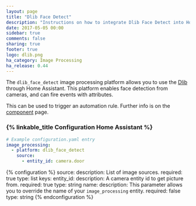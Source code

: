 ```yaml
---
layout: page
title: "Dlib Face Detect"
description: "Instructions on how to integrate Dlib Face Detect into Home Assistant."
date: 2017-05-05 00:00
sidebar: true
comments: false
sharing: true
footer: true
logo: dlib.png
ha_category: Image Processing
ha_release: 0.44
---
```


The `dlib_face_detect` image processing platform allows you to use the [Dlib](http://www.dlib.net/) through Home Assistant. This platform enables face detection from cameras, and can fire events with attributes.

This can be used to trigger an automation rule. Further info is on the [component](/components/image_processing/) page.

### {% linkable_title Configuration Home Assistant %}

```yaml
# Example configuration.yaml entry
image_processing:
  - platform: dlib_face_detect
    source:
      - entity_id: camera.door
```

{% configuration %}
source:
  description: List of image sources.
  required: true
  type: list
  keys:
    entity_id:
      description: A camera entity id to get picture from.
      required: true
      type: string
    name:
      description: This parameter allows you to override the name of your `image_processing` entity.
      required: false
      type: string
{% endconfiguration %}
